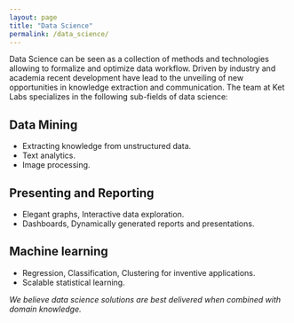 ```yaml
---
layout: page
title: "Data Science"
permalink: /data_science/
---
```


Data Science can be seen as a collection of methods and technologies allowing to formalize and optimize data workflow. Driven by industry and academia recent development have lead to the unveiling of new opportunities in knowledge extraction and communication. The team at Ket Labs specializes in the following sub-fields of data science: 

## Data Mining
* Extracting knowledge from unstructured data.
* Text analytics.
* Image processing.

## Presenting and Reporting
* Elegant graphs, Interactive data exploration.
* Dashboards, Dynamically generated reports and presentations.   

## Machine learning   
* Regression, Classification, Clustering for inventive applications.
* Scalable statistical learning.

*We believe data science solutions are best delivered when combined with domain knowledge.*

